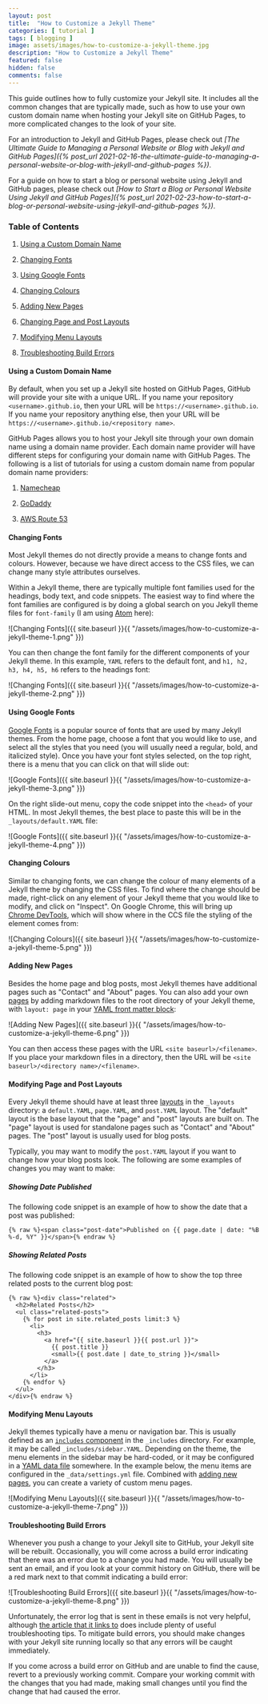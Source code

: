```yaml
---
layout: post
title:  "How to Customize a Jekyll Theme"
categories: [ tutorial ]
tags: [ blogging ]
image: assets/images/how-to-customize-a-jekyll-theme.jpg
description: "How to Customize a Jekyll Theme"
featured: false
hidden: false
comments: false
---
```


This guide outlines how to fully customize your Jekyll site. It includes all the common changes that are typically made, such as how to use your own custom domain name when hosting your Jekyll site on GitHub Pages, to more complicated changes to the look of your site.

For an introduction to Jekyll and GitHub Pages, please check out *[The Ultimate Guide to Managing a Personal Website or Blog with Jekyll and GitHub Pages]({% post_url 2021-02-16-the-ultimate-guide-to-managing-a-personal-website-or-blog-with-jekyll-and-github-pages %})*.

For a guide on how to start a blog or personal website using Jekyll and GitHub pages, please check out *[How to Start a Blog or Personal Website Using Jekyll and GitHub Pages]({% post_url 2021-02-23-how-to-start-a-blog-or-personal-website-using-jekyll-and-github-pages %})*.

### Table of Contents

1. [Using a Custom Domain Name](#using-a-custom-domain-name)

2. [Changing Fonts](#changing-fonts)

3. [Using Google Fonts](#using-google-fonts)

4. [Changing Colours](#changing-colours)

5. [Adding New Pages](#adding-new-pages)

6. [Changing Page and Post Layouts](#changing-page-and-post-layouts)

7. [Modifying Menu Layouts](#modifying-menu-layouts)

8. [Troubleshooting Build Errors](#troubleshooting-build-errors)

#### Using a Custom Domain Name

By default, when you set up a Jekyll site hosted on GitHub Pages, GitHub will provide your site with a unique URL. If you name your repository `<username>.github.io`, then your URL will be `https://<username>.github.io`. If you name your repository anything else, then your URL will be `https://<username>.github.io/<repository name>`.

GitHub Pages allows you to host your Jekyll site through your own domain name using a domain name provider. Each domain name provider will have different steps for configuring your domain name with GitHub Pages. The following is a list of tutorials for using a custom domain name from popular domain name providers:

1. [Namecheap](https://www.namecheap.com/support/knowledgebase/article.aspx/9645/2208/how-do-i-link-my-domain-to-github-pages/)

2. [GoDaddy](https://jinnabalu.medium.com/godaddy-domain-with-github-pages-62aed906d4ef)

3. [AWS Route 53](https://benwiz.com/blog/deploy-github-pages-with-aws-route-53-and-https/)

#### Changing Fonts

Most Jekyll themes do not directly provide a means to change fonts and colours. However, because we have direct access to the CSS files, we can change many style attributes ourselves.

Within a Jekyll theme, there are typically multiple font families used for the headings, body text, and code snippets. The easiest way to find where the font families are configured is by doing a global search on you Jekyll theme files for `font-family` (I am using [Atom](https://atom.io/) here):

![Changing Fonts]({{ site.baseurl }}{{ "/assets/images/how-to-customize-a-jekyll-theme-1.png" }})

You can then change the font family for the different components of your Jekyll theme. In this example, `YAML` refers to the default font, and `h1, h2, h3, h4, h5, h6` refers to the headings font:

![Changing Fonts]({{ site.baseurl }}{{ "/assets/images/how-to-customize-a-jekyll-theme-2.png" }})

#### Using Google Fonts

[Google Fonts](https://fonts.google.com/) is a popular source of fonts that are used by many Jekyll themes. From the home page, choose a font that you would like to use, and select all the styles that you need (you will usually need a regular, bold, and italicized style). Once you have your font styles selected, on the top right, there is a menu that you can click on that will slide out:

![Google Fonts]({{ site.baseurl }}{{ "/assets/images/how-to-customize-a-jekyll-theme-3.png" }})

On the right slide-out menu, copy the code snippet into the `<head>` of your HTML. In most Jekyll themes, the best place to paste this will be in the `_layouts/default.YAML` file:

![Google Fonts]({{ site.baseurl }}{{ "/assets/images/how-to-customize-a-jekyll-theme-4.png" }})

#### Changing Colours

Similar to changing fonts, we can change the colour of many elements of a Jekyll theme by changing the CSS files. To find where the change should be made, right-click on any element of your Jekyll theme that you would like to modify, and click on "Inspect". On Google Chrome, this will bring up [Chrome DevTools](https://developer.chrome.com/docs/devtools/), which will show where in the CCS file the styling of the element comes from:

![Changing Colours]({{ site.baseurl }}{{ "/assets/images/how-to-customize-a-jekyll-theme-5.png" }})

#### Adding New Pages

Besides the home page and blog posts, most Jekyll themes have additional pages such as "Contact" and "About" pages. You can also add your own [pages](https://jekyllrb.com/docs/pages/) by adding markdown files to the root directory of your Jekyll theme, with `layout: page` in your [YAML front matter block](https://jekyllrb.com/docs/front-matter/):

![Adding New Pages]({{ site.baseurl }}{{ "/assets/images/how-to-customize-a-jekyll-theme-6.png" }})

You can then access these pages with the URL `<site baseurl>/<filename>`. If you place your markdown files in a directory, then the URL will be `<site baseurl>/<directory name>/<filename>`.

#### Modifying Page and Post Layouts

Every Jekyll theme should have at least three [layouts](https://jekyllrb.com/docs/layouts/) in the `_layouts` directory: a `default.YAML`, `page.YAML`, and `post.YAML` layout. The "default" layout is the base layout that the "page" and "post" layouts are built on. The "page" layout is used for standalone pages such as "Contact" and "About" pages. The "post" layout is usually used for blog posts.

Typically, you may want to modify the `post.YAML` layout if you want to change how your blog posts look. The following are some examples of changes you may want to make:

##### Showing Date Published

The following code snippet is an example of how to show the date that a post was published:

```
{% raw %}<span class="post-date">Published on {{ page.date | date: "%B %-d, %Y" }}</span>{% endraw %}
```

##### Showing Related Posts

The following code snippet is an example of how to show the top three related posts to the current blog post:

```
{% raw %}<div class="related">
  <h2>Related Posts</h2>
  <ul class="related-posts">
    {% for post in site.related_posts limit:3 %}
      <li>
        <h3>
          <a href="{{ site.baseurl }}{{ post.url }}">
            {{ post.title }}
            <small>{{ post.date | date_to_string }}</small>
          </a>
        </h3>
      </li>
    {% endfor %}
  </ul>
</div>{% endraw %}
```

#### Modifying Menu Layouts

Jekyll themes typically have a menu or navigation bar. This is usually defined as an [`includes` component](https://jekyllrb.com/docs/includes/) in the `_includes` directory. For example, it may be called `_includes/sidebar.YAML`. Depending on the theme, the menu elements in the sidebar may be hard-coded, or it may be configured in a [YAML data file](https://jekyllrb.com/docs/datafiles/) somewhere. In the example below, the menu items are configured in the `_data/settings.yml` file. Combined with [adding new pages](#adding-new-pages), you can create a variety of custom menu pages.

![Modifying Menu Layouts]({{ site.baseurl }}{{ "/assets/images/how-to-customize-a-jekyll-theme-7.png" }})

#### Troubleshooting Build Errors

Whenever you push a change to your Jekyll site to GitHub, your Jekyll site will be rebuilt. Occasionally, you will come across a build error indicating that there was an error due to a change you had made. You will usually be sent an email, and if you look at your commit history on GitHub, there will be a red mark next to that commit indicating a build error:

![Troubleshooting Build Errors]({{ site.baseurl }}{{ "/assets/images/how-to-customize-a-jekyll-theme-8.png" }})

Unfortunately, the error log that is sent in these emails is not very helpful, although [the article that it links to](https://docs.github.com/en/pages/setting-up-a-github-pages-site-with-jekyll/troubleshooting-jekyll-build-errors-for-github-pages-sites) does include plenty of useful troubleshooting tips. To mitigate build errors, you should make changes with your Jekyll site running locally so that any errors will be caught immediately.

If you come across a build error on GitHub and are unable to find the cause, revert to a previously working commit. Compare your working commit with the changes that you had made, making small changes until you find the change that had caused the error.
